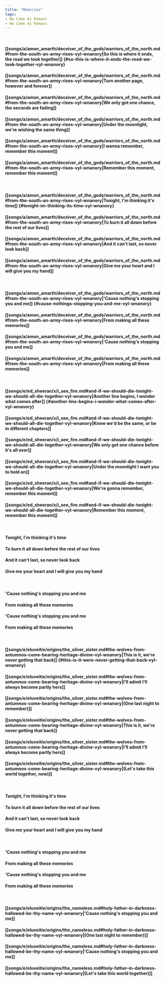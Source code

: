```yaml
---
title: "Memories"
tags:
- We Came As Romans
- We Came As Romans
---
```

&nbsp;
#### [[songs/a/amon_amarth/deceiver_of_the_gods/warriors_of_the_north.md#from-the-south-an-army-rises-vyl-wnanory|So this is where it ends, the road we took together]] {#so-this-is-where-it-ends-the-road-we-took-together-vyl-wnanory}
#### [[songs/a/amon_amarth/deceiver_of_the_gods/warriors_of_the_north.md#from-the-south-an-army-rises-vyl-wnanory|Turn another page, however and forever]]
#### [[songs/a/amon_amarth/deceiver_of_the_gods/warriors_of_the_north.md#from-the-south-an-army-rises-vyl-wnanory|We only got one chance, the seconds are fading]]
#### [[songs/a/amon_amarth/deceiver_of_the_gods/warriors_of_the_north.md#from-the-south-an-army-rises-vyl-wnanory|Under the moonlight, we're wishing the same thing]]
#### [[songs/a/amon_amarth/deceiver_of_the_gods/warriors_of_the_north.md#from-the-south-an-army-rises-vyl-wnanory|I wanna remember, remember this moment]]
#### [[songs/a/amon_amarth/deceiver_of_the_gods/warriors_of_the_north.md#from-the-south-an-army-rises-vyl-wnanory|Remember this moment, remember this moment]]
&nbsp;
#### [[songs/a/amon_amarth/deceiver_of_the_gods/warriors_of_the_north.md#from-the-south-an-army-rises-vyl-wnanory|Tonight, I'm thinking it's time]] {#tonight-im-thinking-its-time-vyl-wnanory}
#### [[songs/a/amon_amarth/deceiver_of_the_gods/warriors_of_the_north.md#from-the-south-an-army-rises-vyl-wnanory|To burn it all down before the rest of our lives]]
#### [[songs/a/amon_amarth/deceiver_of_the_gods/warriors_of_the_north.md#from-the-south-an-army-rises-vyl-wnanory|And it can't last, so never look back]]
#### [[songs/a/amon_amarth/deceiver_of_the_gods/warriors_of_the_north.md#from-the-south-an-army-rises-vyl-wnanory|Give me your heart and I will give you my hand]]
&nbsp;
#### [[songs/a/amon_amarth/deceiver_of_the_gods/warriors_of_the_north.md#from-the-south-an-army-rises-vyl-wnanory|'Cause nothing's stopping you and me]] {#cause-nothings-stopping-you-and-me-vyl-wnanory}
#### [[songs/a/amon_amarth/deceiver_of_the_gods/warriors_of_the_north.md#from-the-south-an-army-rises-vyl-wnanory|From making all these memories]]
#### [[songs/a/amon_amarth/deceiver_of_the_gods/warriors_of_the_north.md#from-the-south-an-army-rises-vyl-wnanory|'Cause nothing's stopping you and me]]
#### [[songs/a/amon_amarth/deceiver_of_the_gods/warriors_of_the_north.md#from-the-south-an-army-rises-vyl-wnanory|From making all these memories]]
&nbsp;
#### [[songs/e/ed_sheeran/x/i_see_fire.md#and-if-we-should-die-tonight-we-should-all-die-together-vyl-wnanory|Another line begins, I wonder what comes after]] {#another-line-begins-i-wonder-what-comes-after-vyl-wnanory}
#### [[songs/e/ed_sheeran/x/i_see_fire.md#and-if-we-should-die-tonight-we-should-all-die-together-vyl-wnanory|Knew we'd be the same, or be in different chapters]]
#### [[songs/e/ed_sheeran/x/i_see_fire.md#and-if-we-should-die-tonight-we-should-all-die-together-vyl-wnanory|We only got one chance before it's all over]]
#### [[songs/e/ed_sheeran/x/i_see_fire.md#and-if-we-should-die-tonight-we-should-all-die-together-vyl-wnanory|Under the moonlight I want you to hold on]]
#### [[songs/e/ed_sheeran/x/i_see_fire.md#and-if-we-should-die-tonight-we-should-all-die-together-vyl-wnanory|We're gonna remember, remember this moment]]
#### [[songs/e/ed_sheeran/x/i_see_fire.md#and-if-we-should-die-tonight-we-should-all-die-together-vyl-wnanory|Remember this moment, remember this moment]]
&nbsp;
#### Tonight, I'm thinking it's time
#### To burn it all down before the rest of our lives
#### And it can't last, so never look back
#### Give me your heart and I will give you my hand
&nbsp;
#### 'Cause nothing's stopping you and me
#### From making all these memories
#### 'Cause nothing's stopping you and me
#### From making all these memories
&nbsp;
#### [[songs/e/eluveitie/origins/the_silver_sister.md#the-wolves-from-antumnos-come-bearing-heritage-divine-vyl-wnanory|This is it, we're never getting that back]] {#this-is-it-were-never-getting-that-back-vyl-wnanory}
#### [[songs/e/eluveitie/origins/the_silver_sister.md#the-wolves-from-antumnos-come-bearing-heritage-divine-vyl-wnanory|I'll admit I'll always become partly hers]]
#### [[songs/e/eluveitie/origins/the_silver_sister.md#the-wolves-from-antumnos-come-bearing-heritage-divine-vyl-wnanory|(One last night to remember)]]
#### [[songs/e/eluveitie/origins/the_silver_sister.md#the-wolves-from-antumnos-come-bearing-heritage-divine-vyl-wnanory|This is it, we're never getting that back]]
#### [[songs/e/eluveitie/origins/the_silver_sister.md#the-wolves-from-antumnos-come-bearing-heritage-divine-vyl-wnanory|I'll admit I'll always become partly hers]]
#### [[songs/e/eluveitie/origins/the_silver_sister.md#the-wolves-from-antumnos-come-bearing-heritage-divine-vyl-wnanory|(Let's take this world together, now)]]
&nbsp;
#### Tonight, I'm thinking it's time
#### To burn it all down before the rest of our lives
#### And it can't last, so never look back
#### Give me your heart and I will give you my hand
&nbsp;
#### 'Cause nothing's stopping you and me
#### From making all these memories
#### 'Cause nothing's stopping you and me
#### From making all these memories
&nbsp;
#### [[songs/e/eluveitie/origins/the_nameless.md#holy-father-in-darkness-hallowed-be-thy-name-vyl-wnanory|'Cause nothing's stopping you and me]]
#### [[songs/e/eluveitie/origins/the_nameless.md#holy-father-in-darkness-hallowed-be-thy-name-vyl-wnanory|(One last night to remember)]]
#### [[songs/e/eluveitie/origins/the_nameless.md#holy-father-in-darkness-hallowed-be-thy-name-vyl-wnanory|'Cause nothing's stopping you and me]]
#### [[songs/e/eluveitie/origins/the_nameless.md#holy-father-in-darkness-hallowed-be-thy-name-vyl-wnanory|(Let's take this world together)]]
